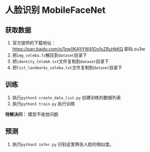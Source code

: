 # 人脸识别 MobileFaceNet

## 获取数据
1. 官方提供的下载地址：https://pan.baidu.com/s/1zw0KA1iYW41Oo1xZRuHkKQ 密码:zu3w
2. 把`img_celeba.7z`解压到`dataset`目录下
3. 把`identity_CelebA.txt`文件复制到`dataset`目录下
4. 把`list_landmarks_celeba.txt`文件复制到`dataset`目录下


## 训练
1. 执行`python3 create_data_list.py` 创建训练的数据列表
2. 执行`python3 train.py` 执行训练

**待解决问：** 模型不收敛问题


## 预测
1. 执行`python3 infer.py` 识别这里两张人脸的相似度。
